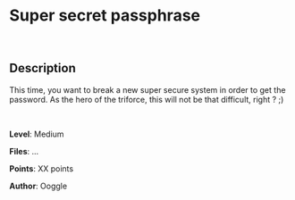 # Super secret passphrase

<br>

## Description

This time, you want to break a new super secure system in order to get the password. As the hero of the triforce, this will not be that difficult, right ? ;)

<br>

**Level**: Medium

**Files**: ...

**Points**: XX points

**Author**: Ooggle
